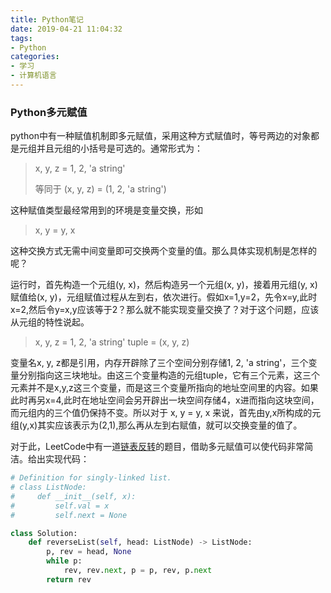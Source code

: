 ```yaml
---
title: Python笔记
date: 2019-04-21 11:04:32
tags:
- Python
categories:
- 学习
- 计算机语言
---
```


### Python多元赋值

python中有一种赋值机制即多元赋值，采用这种方式赋值时，等号两边的对象都是元组并且元组的小括号是可选的。通常形式为：

> x, y, z = 1, 2, 'a string'     
>
> 等同于 (x, y, z) = (1, 2, 'a string') 

这种赋值类型最经常用到的环境是变量交换，形如

> x, y = y, x

这种交换方式无需中间变量即可交换两个变量的值。那么具体实现机制是怎样的呢？

运行时，首先构造一个元组(y, x)，然后构造另一个元组(x, y)，接着用元组(y, x)赋值给(x, y)，元组赋值过程从左到右，依次进行。假如x=1,y=2，先令x=y,此时x=2,然后令y=x,y应该等于2？那么就不能实现变量交换了？对于这个问题，应该从元组的特性说起。

> x, y, z = 1, 2, 'a string'
> tuple = (x, y, z)

变量名x, y, z都是引用，内存开辟除了三个空间分别存储1, 2, 'a string'，三个变量分别指向这三块地址。由这三个变量构造的元组tuple，它有三个元素，这三个元素并不是x,y,z这三个变量，而是这三个变量所指向的地址空间里的内容。如果此时再另x=4,此时在地址空间会另开辟出一块空间存储4，x进而指向这块空间，而元组内的三个值仍保持不变。所以对于 x, y = y, x 来说，首先由y,x所构成的元组(y,x)其实应该表示为(2,1),那么再从左到右赋值，就可以交换变量的值了。

对于此，LeetCode中有一道[链表反转](<https://leetcode-cn.com/problems/reverse-linked-list/>)的题目，借助多元赋值可以使代码非常简洁。给出实现代码：

```python
# Definition for singly-linked list.
# class ListNode:
#     def __init__(self, x):
#         self.val = x
#         self.next = None

class Solution:
    def reverseList(self, head: ListNode) -> ListNode:
        p, rev = head, None
        while p:
            rev, rev.next, p = p, rev, p.next
        return rev
```

